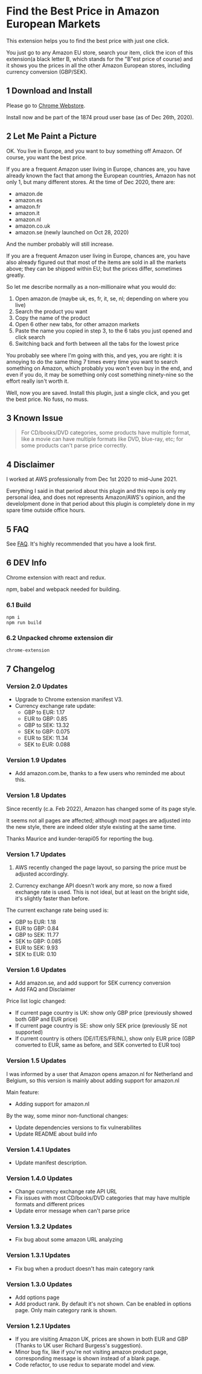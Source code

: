 # Find the Best Price in Amazon European Markets

This extension helps you to find the best price with just one click.

You just go to any Amazon EU store, search your item, click the icon of this extension(a black letter B, which stands for the "B"est price of course) and it shows you the prices in all the other Amazon European stores, including currency conversion (GBP/SEK).

## 1 Download and Install

Please go to [Chrome Webstore](https://chrome.google.com/webstore/detail/amazon-eu-price-compare/iaakgomiepekffchlipoegcgahfcdbad).

Install now and be part of the 1874 proud user base (as of Dec 26th, 2020).

## 2 Let Me Paint a Picture

OK. You live in Europe, and you want to buy something off Amazon. Of course, you want the best price.

If you are a frequent Amazon user living in Europe, chances are, you have already known the fact that among the European countries, Amazon has not only 1, but many different stores. At the time of Dec 2020, there are:

- amazon.de
- amazon.es
- amazon.fr
- amazon.it
- amazon.nl
- amazon.co.uk
- amazon.se (newly launched on Oct 28, 2020)

And the number probably will still increase.

If you are a frequent Amazon user living in Europe, chances are, you have also already figured out that most of the items are sold in all the markets above; they can be shipped within EU; but the prices differ, sometimes greatly.

So let me describe normally as a non-millionaire what you would do:

1. Open amazon.de (maybe uk, es, fr, it, se, nl; depending on where you live)
2. Search the product you want
3. Copy the name of the product
4. Open 6 other new tabs, for other amazon markets
5. Paste the name you copied in step 3, to the 6 tabs you just opened and click search
6. Switching back and forth between all the tabs for the lowest price

You probably see where I'm going with this, and yes, you are right: it is annoying to do the same thing 7 times every time you want to search something on Amazon, which probably you won't even buy in the end, and even if you do, it may be something only cost something ninety-nine so the effort really isn't worth it.

Well, now you are saved. Install this plugin, just a single click, and you get the best price. No fuss, no muss.

## 3 Known Issue

> For CD/books/DVD categories, some products have multiple format, like a movie can have multiple formats like DVD, blue-ray, etc; for some products can't parse price correctly.

## 4 Disclaimer

I worked at AWS professionally from Dec 1st 2020 to mid-June 2021.

Everything I said in that period about this plugin and this repo is only my personal idea, and does not represents Amazon/AWS's opinion, and the develolpment done in that period about this plugin is completely done in my spare time outside office hours.

## 5 FAQ

See [FAQ](./faq.md). It's highly recommended that you have a look first.

## 6 DEV Info

Chrome extension with react and redux.

npm, babel and webpack needed for building.

### 6.1 Build

```
npm i
npm run build
```

### 6.2 Unpacked chrome extension dir

`chrome-extension`

## 7 Changelog

### Version 2.0 Updates

- Upgrade to Chrome extension manifest V3.
- Currency exchange rate update:
  - GBP to EUR: 1.17
  - EUR to GBP: 0.85
  - GBP to SEK: 13.32
  - SEK to GBP: 0.075
  - EUR to SEK: 11.34
  - SEK to EUR: 0.088

### Version 1.9 Updates

- Add amazon.com.be, thanks to a few users who reminded me about this.

### Version 1.8 Updates

Since recently (c.a. Feb 2022), Amazon has changed some of its page style.

It seems not all pages are affected; although most pages are adjusted into the new style, there are indeed older style existing at the same time.

Thanks Maurice and kunder-terapi05 for reporting the bug.

### Version 1.7 Updates

1. AWS recently changed the page layout, so parsing the price must be adjusted accordingly.

2. Currency exchange API doesn't work any more, so now a fixed exchange rate is used. This is not ideal, but at least on the bright side, it's slightly faster than before.

The current exchange rate being used is:

- GBP to EUR: 1.18
- EUR to GBP: 0.84
- GBP to SEK: 11.77
- SEK to GBP: 0.085
- EUR to SEK: 9.93
- SEK to EUR: 0.10

### Version 1.6 Updates

- Add amazon.se, and add support for SEK currency conversion
- Add FAQ and Disclaimer

Price list logic changed:

- If current page country is UK: show only GBP price (previously showed both GBP and EUR price)
- If current page country is SE: show only SEK price (previously SE not supported)
- If current country is others (DE/IT/ES/FR/NL), show only EUR price (GBP converted to EUR, same as before, and SEK converted to EUR too)

### Version 1.5 Updates

I was informed by a user that Amazon opens amazon.nl for Netherland and Belgium, so this version is mainly about adding support for amazon.nl

Main feature:

- Adding support for amazon.nl

By the way, some minor non-functional changes:

- Update dependencies versions to fix vulnerabilites
- Update README about build info

### Version 1.4.1 Updates

- Update manifest description.

### Version 1.4.0 Updates

- Change currency exchange rate API URL
- Fix issues with most CD/books/DVD categories that may have multiple formats and different prices
- Update error message when can't parse price

### Version 1.3.2 Updates

- Fix bug about some amazon URL analyzing

### Version 1.3.1 Updates

- Fix bug when a product doesn't has main category rank

### Version 1.3.0 Updates

- Add options page
- Add product rank. By default it's not shown. Can be enabled in options page. Only main category rank is shown.

### Version 1.2.1 Updates

- If you are visiting Amazon UK, prices are shown in both EUR and GBP (Thanks to UK user Richard Burgess's suggestion).
- Minor bug fix, like if you're not visiting amazon product page, corresponding message is shown instead of a blank page.
- Code refactor, to use redux to separate model and view.
